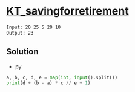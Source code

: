 # [KT_savingforretirement](https://open.kattis.com/problems/savingforretirement)



```txt
Input: 20 25 5 20 10
Output: 23
```

## Solution

* py

```py
a, b, c, d, e = map(int, input().split())
print(d + (b - a) * c // e + 1)
```
